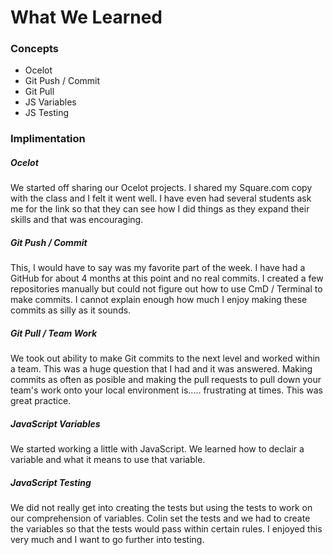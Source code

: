 # What We Learned

### Concepts

- Ocelot
- Git Push / Commit
- Git Pull
- JS Variables
- JS Testing

### Implimentation

##### Ocelot
We started off sharing our Ocelot projects. I shared my Square.com copy with the class and I felt it went well. I have even had several students ask me for the link so that they can see how I did things as they expand their skills and that was encouraging. 

##### Git Push / Commit
This, I would have to say was my favorite part of the week. I have had a GitHub for about 4 months at this point and no real commits.  I created a few repositories manually but could not figure out how to use CmD / Terminal to make commits. I cannot explain enough how much I enjoy making these commits as silly as it sounds.

##### Git Pull / Team Work
We took out ability to make Git commits to the next level and worked within a team.  This was a huge question that I had and it was answered.  Making commits as often as posible and making the pull requests to pull down your team's work onto your local environment is..... frustrating at times. This was great practice. 

##### JavaScript Variables
We started working a little with JavaScript. We learned how to declair a variable and what it means to use that variable. 

##### JavaScript Testing
We did not really get into creating the tests but using the tests to work on our comprehension of variables. Colin set the tests and we had to create the variables so that the tests would pass within certain rules. I enjoyed this very much and I want to go further into testing. 